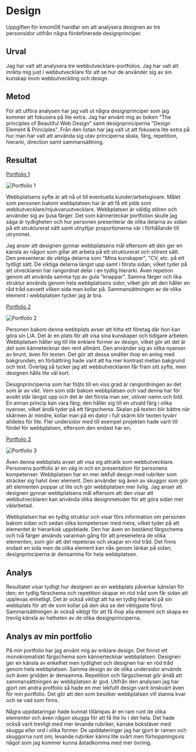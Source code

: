 Design
=======================

Uppgiften för kmom06 handlar om att analysera designen av tre personsidor utifrån några fördefinerade designprinciper.

Urval
-----------------------

Jag har valt att analysera tre webbutvecklare-portfolios. Jag har valt att inrikta mig just i webbutvecklare för att se hur de använder sig av sin kunskap inom webbutveckling och design.

Metod
-----------------------

För att utföra analysen har jag valt ut några designprinciper som jag kommer att fokusera på lite extra. Jag har använt mig av boken "The principles of Beautiful Web Design" samt designprinciperna "Design Element & Principles". Från den listan har jag valt ut att fokusera lite extra på hur man har valt att använda sig utav principerna skala, färg, repetition, hierarki, direction samt sammansättning.

Resultat
-----------------------

[Portfolio 1](https://www.jurate.se/)

![Portfolio 1](%assets_url%/img/portfolio1.png)

Webbplatsens syfte är att nå ut till eventuella kunder/arbetsgivare. Målet som personen bakom webbplatsen har är att få ett jobb som webbutvecklare/mjukvaruutvecklare. 
Webbplatsen är väldig stilren och använder sig av ljusa färger. Det som kännerteckar portfolion skulle jag säga är tydligheten och hur personen presenterar de olika delarna av sidan på ett strukturerat sätt samt utnyttjar proportionerna vär i förhållande till utrymmet. 

Jag anser att designen gynnar webbplatsens mål eftersom att den ger en känsla av någon som gillar att arbeta på ett strukturerat och stilrent sätt. Den presenterar de viktiga delarna som "Mina kunskaper", "CV, etc. på ett tydligt sätt. De viktiga delarna längst upp samt i första sidan, vilket tyder på att utvecklaren har rangordnat delar i en tydlig hierarki. Även repetion genom att använda samma typ av gula "knappar". Samma färger och lika struktur används genom hela webbplatsens sidor, vilket gör att den håller en råd tråd oavsett vilken sida man kollar på. Sammansättningen av de olika element i webbplatsen tycker jag är bra.

[Portfolio 2](https://karinwebdesigner.com/)

![Portfolio 2](%assets_url%/img/portfolio2.png)

Personen bakom denna webbplats avser att hitta ett företag där hon kan göra sin LIA. Det är en plats för att visa sina kunskaper och tidigare arbeten. Webbplatsen håller sig till lite enklare former av design, vilket gör att det är det som kännetecknar den rent allmänt. Den använder sig av olika nyanser av brunt, även för texten. Det gör att dessa smälter ihop en aning med bakgrunden; en förbättring hade varit att ha mer kontrast mellan bakgrund och text. Överlag så tycker jag att webbutvecklaren får fram sitt syfte, men designen hålls lite väl kort.

Designprinciperna som har följts till en viss grad är rangordningen av det som är av vikt. Vem som står bakom webbplatsen och vad denna har för avsikt står längst upp och det är det första man ser, utöver namn och bild. En annan princip kan vara färg; den håller sig till en utvald färg i olika nyanser, vilket ändå tyder på ett färgschema. Skalan på texten blir bättre när skärmen är mindre; kollar man på en dator i full skärm blir texten tyvärr alldeles för lite. Fler undersidor med till exempel projekten hade varit till fördel för webbplatsen, eftersom den endast har en. 

[Portfolio 3](https://axelsvardh.com/#work)

![Portfolio 3](%assets_url%/img/portfolio3.png)

Även denna webbplats avser att visa sig attratik som webbutvecklare. Personens portfolio är en väg in och en presentation för personens kompetenser. Webbplatsen har en mer lekfull design med rubriker som sträcker sig halvt över element. Den använder sig även av skuggor som gör att elementen poppar ut lite och gör webbplatsen mer livlig. Jag anser att designen gynnar webbplatsens mål eftersom att den visar att webbutvecklaren kan använda olika designmetoder för att göra sidan mer välarbetad. 

Webbplatsen har en tydlig struktur och visar förs information om personen bakom sidan och sedan olika kompetenser med mera, vilket tyder på att elementet är hierarkisk uppdelade. Den har även en bestämd färgschema och två färger används varannan gång för att presenetera de olika elementen, som gör att det repeteras och skapar en röd tråd. Det finns endast en sida men de olika element kan nås genom länkar på sidan; designprinciperna är densamma för hela webbplatsen.

Analys
-----------------------

Resultatet visar tydligt hur designen av en webbplats påverkar känslan för den; en tydlig färschema och repetition skapar en röd tråd som får sidan att upplevas enhetligt. Det är också viktigt att ha en tydlig hierarki på sin webbplats för att de som kollar på den ska se det viktigaste först. Sammansättningen är också viktigt för att få ihop alla element och skapa en trevlig känsla av helheten av de olika designprinciperna.

Analys av min portfolio
-----------------------

På min portfolio har jag använt mig av enklare design. Det finnst ett monokromatiskt färgschema som kännertecknar webbplatsen. Designen ger en känsla av enkelhet men tydlighet och designen har en röd tråd genom hela webbplatsen. Samma design av de olika undersidor används och även gridden är densamma. Repetition och färgschemat gör ändå att sammansättningen av webbplatsen är god. Utifrån den analysen jag har gjort om andra protfolio så hade en mer lekfullt design varit önskvärt även för min portfolio. Det gör att den som besöker webbplatsen vill stanna kvar och se vad som finns.

Några uppdataringar hade kunnat tillämpas är en ram runt de olika elementer och även någon skugga för att få lite liv i det hela. Det hade också varit trevligt med mer levande rubriker, kanske bokstäver med skugga eller ord i olika former. De upddateringar jag har gjort är ramen och skuggorna runt om; levande rubriker känns lite svårt men förhoppningsvis något som jag kommer kunna åstadkomma med mer övning. 
